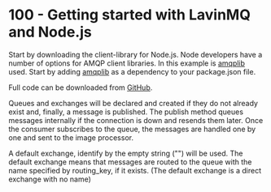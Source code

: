 # 100 - Getting started with LavinMQ and Node.js

Start by downloading the client-library for Node.js. Node developers have a number of options for AMQP client libraries. In this example is [amqplib](https://github.com/squaremo/amqp.node/) used. Start by adding [amqplib](https://github.com/squaremo/amqp.node/) as a dependency to your package.json file.

Full code can be downloaded from [GitHub](https://github.com/cloudamqp/nodejs-amqp-example/tree/master/amqplib).

Queues and exchanges will be declared and created if they do not already exist and, finally, a message is published. The publish method queues messages internally if the connection is down and resends them later. Once the consumer subscribes to the queue, the messages are handled one by one and sent to the image processor.

A default exchange, identify by the empty string ("") will be used. The default exchange means that messages are routed to the queue with the name specified by routing_key, if it exists. (The default exchange is a direct exchange with no name)


